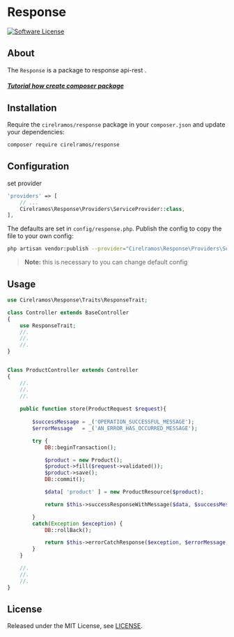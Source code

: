 # Response

[![Software License][ico-license]](LICENSE.md)

## About

The `Response` is a package to response api-rest .

##### [Tutorial how create composer package](https://cirelramos.blogspot.com/2022/04/how-create-composer-package.html)

## Installation

Require the `cirelramos/response` package in your `composer.json` and update your dependencies:
```sh
composer require cirelramos/response
```


## Configuration

set provider

```php
'providers' => [
    // ...
    Cirelramos\Response\Providers\ServiceProvider::class,
],
```


The defaults are set in `config/response.php`. Publish the config to copy the file to your own config:
```sh
php artisan vendor:publish --provider="Cirelramos\Response\Providers\ServiceProvider"
```

> **Note:** this is necessary to you can change default config



## Usage

```php
use Cirelramos\Response\Traits\ResponseTrait;

class Controller extends BaseController
{
    use ResponseTrait;
    //.
    //.
    //.
}
```



```php

Class ProductController extends Controller
{
    //.
    //.
    //.
    
    public function store(ProductRequest $request){
             
        $successMessage = _('OPERATION_SUCCESSFUL_MESSAGE');
        $errorMessage   = _('AN_ERROR_HAS_OCCURRED_MESSAGE');

        try {
            DB::beginTransaction();

            $product = new Product();
            $product->fill($request->validated());
            $product->save();
            DB::commit();

            $data[ 'product' ] = new ProductResource($product);

            return $this->successResponseWithMessage($data, $successMessage, Response::HTTP_CREATED);

        }
        catch(Exception $exception) {
            DB::rollBack();

            return $this->errorCatchResponse($exception, $errorMessage, Response::HTTP_SERVICE_UNAVAILABLE);
        }
    }

    //.
    //.
    //.
}

```

## License

Released under the MIT License, see [LICENSE](LICENSE).


[ico-license]: https://img.shields.io/badge/license-MIT-brightgreen.svg?style=flat-square

